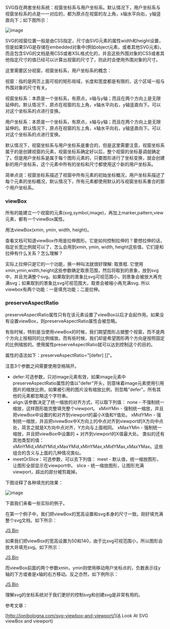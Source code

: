 SVG存在两套坐标系统：视窗坐标系与用户坐标系。默认情况下，用户坐标系与视窗坐标系的点是一一对应的，都为原点在视窗的左上角，x轴水平向右，y轴竖直向下；如下图所示： 

![image](https://developer.mozilla.org/@api/deki/files/78/=Canvas_default_grid.png)

SVG的视窗位置一般是由CSS指定，尺寸由SVG元素的属性width和height设置，但是如果SVG是存储在embedded对象中(例如object元素，或者其他SVG元素)，而且包含SVG的文档是用CSS或者XSL格式化的，并且这些外围对象的CSS或者其他指定尺寸的值已经可以计算出视窗的尺寸了，则此时会使用外围对象的尺寸。

这里需要区分视窗，视窗坐标系，用户坐标系的概念：

视窗：指的是网页上面可视的矩形局域，长度和宽度都是有限的，这个区域一般与外围对象的尺寸有关。

视窗坐标系：本质是一个坐标系，有原点，x轴与y轴；而且在两个方向上是无限延伸的。默认情况下，原点在视窗的左上角，x轴水平向右，y轴竖直向下。可以对这个坐标系的点进行变换。

用户坐标系：本质是一个坐标系，有原点，x轴与y轴；而且在两个方向上是无限延伸的。默认情况下，原点在视窗的左上角，x轴水平向右，y轴竖直向下。可以对这个坐标系的点进行变换。

默认情况下，视窗坐标系与用户坐标系是重合的，但是这里需要注意，视窗坐标系属于的是创建视窗的元素，视窗坐标系确定好以后，整个视窗的坐标基调就确定了。但是用户坐标系是属于每个图形元素的，只要图形进行了坐标变换，就会创建新的用户坐标系，这个元素中所有的坐标和尺寸都使用这个新的用户坐标系。

简单点说：视窗坐标系描述了视窗中所有元素的初始坐标概况，用户坐标系描述了每个元素的坐标概况，默认情况下，所有元素都使用默认的与视窗坐标系重合的那个用户坐标系。

### viewBox

所有的能建立一个视窗的元素(svg,symbol,image)，再加上marker,pattern,view元素，都有一个viewBox属性。

用法viewBox(xmin, ymin, width, height)。
查看文档可知道viewBox作用是拉伸图形。它是如何控制拉伸的？要想拉伸的话，指定长宽比例就可以了，怎么会用到xmin, ymin, width, height这些值，它们是和拉伸有什么关系？怎么理解？
实际上拉伸只是它的一个功能，换一种叫法就很好理解: 取景框. 它使用xmin,ymin,width,height这些参数确定取景范围，然后将取到的景象，放到svg中，并且充满整个svg。如果取到的景象比svg可视范围小，则景象会被放大再充满svg；如果取到的景象比svg可视范围大，取景会被缩小再充满svg. 所以viewbox有两个功能：一是填充功能；二是拉伸。
### preserveAspectRatio
preserveAspectRatio属性只有在该元素设置了viewBox以后才会起作用。如果没有设置viewBox，则preserveAspectRatio属性会被忽略。
有些时候，特别是当使用viewBox的时候，我们期望图形占据整个视窗，而不是两个方向上按相同的比例缩放。而有些时候，我们却是希望图形两个方向是按照固定的比例缩放的。使用属性preserveAspectRatio就可以达到控制这个的目的。

属性的语法如下：preserveAspectRatio="[defer] <align> [<meetOrSlice>]"。

注意3个参数之间需要使用空格隔开。

* defer:可选参数，只对image元素有效，如果image元素中preserveAspectRatio属性的值以"defer"开头，则意味着image元素使用引用图片的缩放比例，如果被引用的图片没有缩放比例，则忽略"defer"。所有其他的元素都忽略这个字符串。
* align:该参数决定了统一缩放的对齐方式，可以取下列值：
  none - 不强制统一缩放，这样图形能完整填充整个viewport。
  xMinYMin - 强制统一缩放，并且把viewBox中设置的<min-x>和<min-y>对齐到viewport的最小X值和Y值处。
  xMidYMin - 强制统一缩放，并且把vivewBox中X方向上的中点对齐到viewport的X方向中点处，简言之就是X方向中点对齐，Y方向与上面相同。
  xMaxYMin - 强制统一缩放，并且把viewBox中设置的<min-x> + <width>对齐到viewport的X值最大处。
  类似的还有其他类型的值：xMinYMid,xMidYMid,xMaxYMid,xMinYMax,xMidYMax,xMaxYMax。这些组合的含义与上面的几种情况类似。
* meetOrSlice：可选参数，可以去下列值：
  meet - 默认值，统一缩放图形，让图形全部显示在viewport中。
  slice - 统一缩放图形，让图形充满viewport，超出的部分被剪裁掉。
  
下图诠释了各种填充的效果：

![image](http://images.cnblogs.com/cnblogs_com/dxy1982/preserveAspectRatio.png)

下面我们来看一些实际的例子。

在第一个例子中，我们把viewBox的宽高设置和svg本身的尺寸一致。刚好填充满整个svg文档，如下所示：

<a class="jsbin-embed" href="http://jsbin.com/luhewequvoge/1/embed?html,output">JS Bin</a><script src="http://static.jsbin.com/js/embed.js"></script>

如果我们把viewBox的宽高设置为50和140，由于比svg可视范围小，所以图形会放大并填充svg。如下所示：

<a class="jsbin-embed" href="http://jsbin.com/lifenulitoge/1/embed?html,output">JS Bin</a><script src="http://static.jsbin.com/js/embed.js"></script>

而viewBox前面的两个参数xmin，ymin则使用移动用户坐标点的，负数表示往y轴的下方或者是x轴的右方移动。反之亦然，如下例所示：

<a class="jsbin-embed" href="http://jsbin.com/qawubupotili/1/embed?html,output">JS Bin</a><script src="http://static.jsbin.com/js/embed.js"></script>

理解svg的坐标系统对于我们更好的控制svg和创建svg是非常有用的。

参考文章：

[http://jonibologna.com/svg-viewbox-and-viewport/](A Look At SVG viewBox and viewport)







